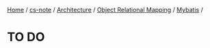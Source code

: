 [Home](https://mengxianbin.github.io) /
[cs-note](https://mengxianbin.github.io/cs-note) /
[Architecture](https://mengxianbin.github.io/cs-note/content/Architecture) /
[Object Relational Mapping](https://mengxianbin.github.io/cs-note/content/Architecture/Object%20Relational%20Mapping) /
[Mybatis](https://mengxianbin.github.io/cs-note/content/Architecture/Object%20Relational%20Mapping/Mybatis) /

# TO DO
